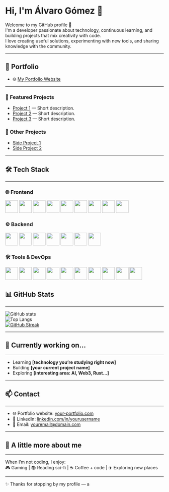 # Hi, I'm Álvaro Gómez 👋

Welcome to my GitHub profile 🚀  
I'm a developer passionate about technology, continuous learning, and building projects that mix creativity with code.  
I love creating useful solutions, experimenting with new tools, and sharing knowledge with the community.  

---

## 📂 Portfolio
- 🌐 [My Portfolio Website](https://your-portfolio.com)
---

### 🔗 Featured Projects
- [Project 1](https://github.com/yourusername/project1) — Short description.  
- [Project 2](https://github.com/yourusername/project2) — Short description.  
- [Project 3](https://github.com/yourusername/project3) — Short description.  

### 🧩 Other Projects
- [Side Project 1](https://github.com/yourusername/side1)  
- [Side Project 2](https://github.com/yourusername/side2)  

---

## 🛠️ Tech Stack
---

### 🌐 Frontend
<p align="left">
  <img src="https://cdn.jsdelivr.net/gh/devicons/devicon/icons/html5/html5-original.svg" width="40" height="40"/>
  <img src="https://cdn.jsdelivr.net/gh/devicons/devicon/icons/css3/css3-original.svg" width="40" height="40"/>
  <img src="https://cdn.jsdelivr.net/gh/devicons/devicon/icons/javascript/javascript-original.svg" width="40" height="40"/>
  <img src="https://cdn.jsdelivr.net/gh/devicons/devicon/icons/typescript/typescript-original.svg" width="40" height="40"/>
  <img src="https://cdn.jsdelivr.net/gh/devicons/devicon/icons/angularjs/angularjs-original.svg" width="40" height="40"/>
  <img src="https://cdn.jsdelivr.net/gh/devicons/devicon/icons/react/react-original.svg" width="40" height="40"/>
  <img src="https://cdn.jsdelivr.net/gh/devicons/devicon/icons/nextjs/nextjs-original.svg" width="40" height="40"/>
  <img src="https://cdn.jsdelivr.net/gh/devicons/devicon/icons/bootstrap/bootstrap-original.svg" width="40" height="40"/>
  <img src="https://cdn.jsdelivr.net/gh/devicons/devicon/icons/tailwindcss/tailwindcss-original.svg" width="40" height="40"/>
</p>

### ⚙️ Backend
<p align="left">
  <img src="https://cdn.jsdelivr.net/gh/devicons/devicon/icons/nodejs/nodejs-original.svg" width="40" height="40"/>
  <img src="https://cdn.jsdelivr.net/gh/devicons/devicon/icons/spring/spring-original.svg" width="40" height="40"/>
  <img src="https://cdn.jsdelivr.net/gh/devicons/devicon/icons/python/python-original.svg" width="40" height="40"/>
  <img src="https://cdn.jsdelivr.net/gh/devicons/devicon/icons/php/php-original.svg" width="40" height="40"/>
  <img src="https://cdn.jsdelivr.net/gh/devicons/devicon/icons/java/java-original.svg" width="40" height="40"/>
  <img src="https://cdn.jsdelivr.net/gh/devicons/devicon/icons/c/c-original.svg" width="40" height="40"/>
  <img src="https://cdn.jsdelivr.net/gh/devicons/devicon/icons/mysql/mysql-original.svg" width="40" height="40"/>
</p>

### 🛠️ Tools & DevOps
<p align="left">
  <img src="https://cdn.jsdelivr.net/gh/devicons/devicon/icons/git/git-original.svg" width="40" height="40"/>
  <img src="https://cdn.jsdelivr.net/gh/devicons/devicon/icons/github/github-original.svg" width="40" height="40"/>
  <img src="https://cdn.jsdelivr.net/gh/devicons/devicon/icons/docker/docker-original.svg" width="40" height="40"/>
  <img src="https://cdn.jsdelivr.net/gh/devicons/devicon/icons/linux/linux-original.svg" width="40" height="40"/>
  <img src="https://cdn.jsdelivr.net/gh/devicons/devicon/icons/vscode/vscode-original.svg" width="40" height="40"/>
  <img src="https://cdn.jsdelivr.net/gh/devicons/devicon/icons/eclipse/eclipse-original.svg" width="40" height="40"/>
  <img src="https://cdn.jsdelivr.net/gh/devicons/devicon/icons/figma/figma-original.svg" width="40" height="40"/>
  <img src="https://cdn.jsdelivr.net/gh/devicons/devicon/icons/jira/jira-original.svg" width="40" height="40"/>
  <img src="https://cdn.jsdelivr.net/gh/devicons/devicon/icons/notion/notion-original.svg" width="40" height="40"/>
  <img src="https://www.vectorlogo.zone/logos/getpostman/getpostman-icon.svg" width="40" height="40"/>
</p>


## 📊 GitHub Stats
---
![GitHub stats](https://github-readme-stats.vercel.app/api?username=yourusername&show_icons=true&theme=radical)  
![Top Langs](https://github-readme-stats.vercel.app/api/top-langs/?username=yourusername&layout=compact&theme=radical)  
[![GitHub Streak](https://github-readme-streak-stats.herokuapp.com/?user=yourusername&theme=radical)](https://git.io/streak-stats)

---

## 🔭 Currently working on...
---
- Learning **[technology you’re studying right now]**  
- Building **[your current project name]**  
- Exploring **[interesting area: AI, Web3, Rust...]**

---

## 📫 Contact
---
- 🌐 Portfolio website: [your-portfolio.com](https://your-portfolio.com)  
- 💼 LinkedIn: [linkedin.com/in/yourusername](https://linkedin.com/in/yourusername)  
- 📧 Email: [youremail@domain.com](mailto:youremail@domain.com)  

---

## 🌱 A little more about me
---
When I’m not coding, I enjoy:  
🎮 Gaming | 📚 Reading sci-fi | ☕ Coffee + code | ✈️ Exploring new places  

---

✨ Thanks for stopping by my profile — a
